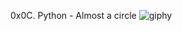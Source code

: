 0x0C. Python - Almost a circle
![giphy](https://user-images.githubusercontent.com/109985883/232289937-4d0e2415-bd73-47dd-bbee-49c8f319c163.gif)

